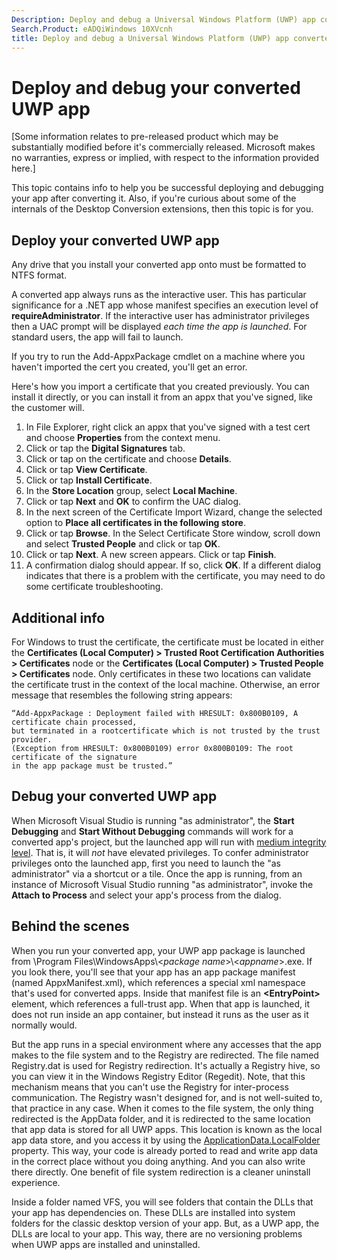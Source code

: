 ```yaml
---
Description: Deploy and debug a Universal Windows Platform (UWP) app converted from a Windows desktop application (Win32, WPF, and Windows Forms) by using the Desktop Conversion extensions.
Search.Product: eADQiWindows 10XVcnh
title: Deploy and debug a Universal Windows Platform (UWP) app converted from a Windows desktop application
---
```


# Deploy and debug your converted UWP app

\[Some information relates to pre-released product which may be substantially modified before it's commercially released. Microsoft makes no warranties, express or implied, with respect to the information provided here.\]

This topic contains info to help you be successful deploying and debugging your app after converting it. Also, if you're curious about some of the internals of the Desktop Conversion extensions, then this topic is for you.

## Deploy your converted UWP app
Any drive that you install your converted app onto must be formatted to NTFS format.

A converted app always runs as the interactive user. This has particular significance for a .NET app whose manifest specifies an execution level of __requireAdministrator__. If the interactive user has administrator privileges then a UAC prompt will be displayed _each time the app is launched_. For standard users, the app will fail to launch.

If you try to run the Add-AppxPackage cmdlet on a machine where you haven't imported the cert you created, you'll get an error.

Here's how you import a certificate that you created previously. You can install it directly, or you can install it from an appx that you've signed, like the customer will.
1.  In File Explorer, right click an appx that you've signed with a test cert and choose **Properties** from the context menu.
2.  Click or tap the **Digital Signatures** tab.
3.  Click or tap on the certificate and choose **Details**.
4.  Click or tap **View Certificate**.
5.  Click or tap **Install Certificate**.
6.  In the **Store Location** group, select **Local Machine**.
7.  Click or tap **Next** and **OK** to confirm the UAC dialog.
8.  In the next screen of the Certificate Import Wizard, change the selected option to **Place all certificates in the following store**.
9.  Click or tap **Browse**. In the Select Certificate Store window, scroll down and select **Trusted People** and click or tap **OK**.
10. Click or tap **Next**. A new screen appears. Click or tap **Finish**.
11. A confirmation dialog should appear. If so, click **OK**. If a different dialog indicates that there is a problem with the certificate, you may need to do some certificate troubleshooting.

## Additional info
For Windows to trust the certificate, the certificate must be located in either the **Certificates (Local Computer) > Trusted Root Certification Authorities > Certificates** node or the **Certificates (Local Computer) > Trusted People > Certificates** node. Only certificates in these two locations can validate the certificate trust in the context of the local machine. Otherwise, an error message that resembles the following string appears:
```CMD
“Add-AppxPackage : Deployment failed with HRESULT: 0x800B0109, A certificate chain processed,
but terminated in a rootcertificate which is not trusted by the trust provider.
(Exception from HRESULT: 0x800B0109) error 0x800B0109: The root certificate of the signature
in the app package must be trusted.”
```

## Debug your converted UWP app
When Microsoft Visual Studio is running "as administrator", the __Start Debugging__ and __Start Without Debugging__ commands will work for a converted app's project, but the launched app will run with [medium integrity level](https://msdn.microsoft.com/library/bb625963). That is, it will _not_ have elevated privileges. To confer administrator privileges onto the launched app, first you need to launch the "as administrator" via a shortcut or a tile. Once the app is running, from an instance of Microsoft Visual Studio running "as administrator", invoke the __Attach to Process__ and select your app's process from the dialog.

## Behind the scenes
When you run your converted app, your UWP app package is launched from \Program Files\WindowsApps\\&lt;_package name_&gt;\\&lt;_appname_&gt;.exe. If you look there, you'll see that your app has an app package manifest (named AppxManifest.xml), which references a special xml namespace that's used for converted apps. Inside that manifest file is an __&lt;EntryPoint&gt;__ element, which references a full-trust app. When that app is launched, it does not run inside an app container, but instead it runs as the user as it normally would.

But the app runs in a special environment where any accesses that the app makes to the file system and to the Registry are redirected. The file named Registry.dat is used for Registry redirection. It's actually a Registry hive, so you can view it in the Windows Registry Editor (Regedit). Note, that this mechanism means that you can't use the Registry for inter-process communication. The Registry wasn't designed for, and is not well-suited to, that practice in any case. When it comes to the file system, the only thing redirected is the AppData folder, and it is redirected to the same location that app data is stored for all UWP apps. This location is known as the local app data store, and you access it by using the [ApplicationData.LocalFolder](https://msdn.microsoft.com/library/windows/apps/br241621) property. This way, your code is already ported to read and write app data in the correct place without you doing anything. And you can also write there directly. One benefit of file system redirection is a cleaner uninstall experience.

Inside a folder named VFS, you will see folders that contain the DLLs that your app has dependencies on. These DLLs are installed into system folders for the classic desktop version of your app. But, as a UWP app, the DLLs are local to your app. This way, there are no versioning problems when UWP apps are installed and uninstalled.


<!--HONumber=Apr16_HO2-->


